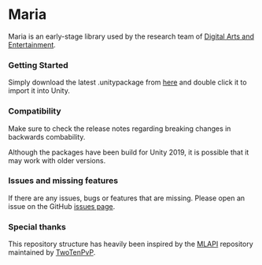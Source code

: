 # Maria

Maria is an early-stage library used by the research team of [Digital Arts and Entertainment](https://www.digitalartsandentertainment.be/page/133/Research). 

### Getting Started
Simply download the latest .unitypackage from [here](https://github.com/r-dh/Maria/releases) and double click it to import it into Unity.

### Compatibility

Make sure to check the release notes regarding breaking changes in backwards combability.

Although the packages have been build for Unity 2019, it is possible that it may work with older versions.

### Issues and missing features

If there are any issues, bugs or features that are missing. Please open an issue on the GitHub [issues page](https://github.com/MidLevel/MLAPI/issues).

### Special thanks

This repository structure has heavily been inspired by the [MLAPI](https://github.com/MidLevel/MLAPI) repository maintained by [TwoTenPvP](https://github.com/TwoTenPvP).


